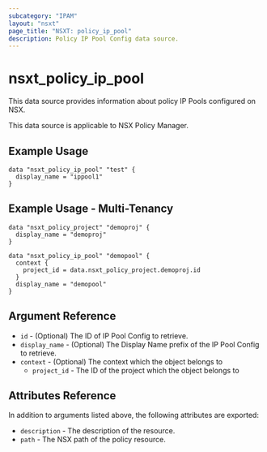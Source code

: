 ```yaml
---
subcategory: "IPAM"
layout: "nsxt"
page_title: "NSXT: policy_ip_pool"
description: Policy IP Pool Config data source.
---
```


# nsxt_policy_ip_pool

This data source provides information about policy IP Pools configured on NSX.

This data source is applicable to NSX Policy Manager.

## Example Usage

```hcl
data "nsxt_policy_ip_pool" "test" {
  display_name = "ippool1"
}
```

## Example Usage - Multi-Tenancy

```hcl
data "nsxt_policy_project" "demoproj" {
  display_name = "demoproj"
}

data "nsxt_policy_ip_pool" "demopool" {
  context {
    project_id = data.nsxt_policy_project.demoproj.id
  }
  display_name = "demopool"
}
```

## Argument Reference

* `id` - (Optional) The ID of IP Pool Config to retrieve.
* `display_name` - (Optional) The Display Name prefix of the IP Pool Config to retrieve.
* `context` - (Optional) The context which the object belongs to
    * `project_id` - The ID of the project which the object belongs to

## Attributes Reference

In addition to arguments listed above, the following attributes are exported:

* `description` - The description of the resource.
* `path` - The NSX path of the policy resource.

